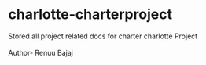 # charlotte-charterproject
Stored all project related docs for charter charlotte Project
<br>
<br>
Author- Renuu Bajaj
